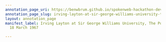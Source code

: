 ```yaml
---
annotation_page_uri: https://benwbrum.github.io/spokenweb-hackathon-development-noterms/annotations/irving-layton-at-sir-george-williams-university-the-poetry-series-18-march-1967-canvas-1-irving-layton.json
annotation_page_slug: irving-layton-at-sir-george-williams-university-the-poetry-series-18-march-1967-canvas-1-irving-layton
layout: annotation_page
manifest_label: Irving Layton at Sir George Williams University, The Poetry Series,
  18 March 1967

---
```

